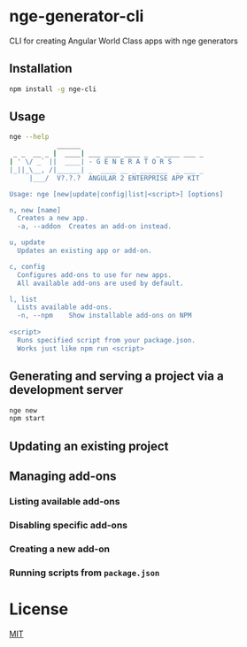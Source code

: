 # nge-generator-cli
CLI for creating Angular World Class apps with nge generators

## Installation

```sh
npm install -g nge-cli
```

## Usage
```sh
nge --help
            ______ 
 _ _  __ _ |  ____| ___ ____ ____ _  _ ____ ___ _
| ' \/ _` ||  ____| - G E N E R A T O R S
|_||_\__, /|______| _  ____ __ _ _______  _ ___ _
     |___/  V?.?.?  ANGULAR 2 ENTERPRISE APP KIT

Usage: nge [new|update|config|list|<script>] [options]

n, new [name]
  Creates a new app.
  -a, --addon  Creates an add-on instead.

u, update
  Updates an existing app or add-on.

c, config
  Configures add-ons to use for new apps.
  All available add-ons are used by default.

l, list
  Lists available add-ons.
  -n, --npm    Show installable add-ons on NPM
  
<script>
  Runs specified script from your package.json.
  Works just like npm run <script>
```

## Generating and serving a project via a development server

```sh
nge new
npm start
```

## Updating an existing project

## Managing add-ons

### Listing available add-ons

### Disabling specific add-ons

### Creating a new add-on

### Running scripts from `package.json`

# License

[MIT](LICENSE)
